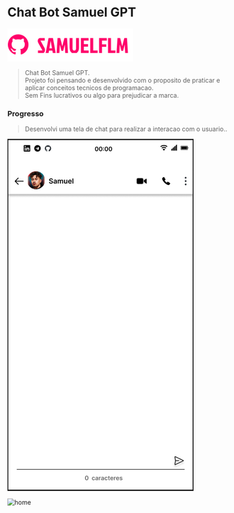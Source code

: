 # Chat Bot Samuel GPT

<img src="Doc/logo.png" alt="logo_samuelflm">


> Chat Bot Samuel GPT.<br>
> Projeto foi pensando e desenvolvido com o proposito de praticar e aplicar conceitos tecnicos de programacao.<br> Sem Fins lucrativos ou algo para prejudicar a marca.

### Progresso

> Desenvolvi uma tela de chat para realizar a interacao com o usuario..

<img src="Doc/interface.png" alt="interface">

![home](Doc//gif_bot.gif)